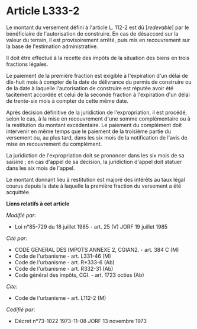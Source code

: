 # Article L333-2

Le montant du versement défini à l'article L. 112-2 est dû [*redevable*] par le bénéficiaire de l'autorisation de construire.
En cas de désaccord sur la valeur du terrain, il est provisoirement arrêté, puis mis en recouvrement sur la base de
l'estimation administrative.

Il doit être effectué à la recette des impôts de la situation des biens en trois fractions légales.

Le paiement de la première fraction est exigible à l'expiration d'un délai de dix-huit mois à compter de la date de
délivrance du permis de construire ou de la date à laquelle l'autorisation de construire est réputée avoir été tacitement
accordée et celui de la seconde fraction à l'expiration d'un délai de trente-six mois à compter de cette même date.

Après décision définitive de la juridiction de l'expropriation, il est procédé, selon le cas, à la mise en recouvrement d'une
somme complémentaire ou à la restitution du montant excédentaire. Le paiement du complément doit intervenir en même temps que
le paiement de la troisième partie du versement ou, au plus tard, dans les six mois de la notification de l'avis de mise en
recouvrement du complément.

La juridiction de l'expropriation doit se prononcer dans les six mois de sa saisine ; en cas d'appel de sa décision, la
juridiction d'appel doit statuer dans les six mois de l'appel.

Le montant donnant lieu à restitution est majoré des intérêts au taux légal courus depuis la date à laquelle la première
fraction du versement a été acquittée.

**Liens relatifs à cet article**

_Modifié par_:

  - Loi n°85-729 du 18 juillet 1985 - art. 25 (V) JORF 19 juillet 1985

_Cité par_:

  - CODE GENERAL DES IMPOTS ANNEXE 2, CGIAN2. - art. 384 C (M)
  - Code de l'urbanisme - art. L331-46 (M)
  - Code de l'urbanisme - art. R*333-6 (Ab)
  - Code de l'urbanisme - art. R332-31 (Ab)
  - Code général des impôts, CGI. - art. 1723 octies (Ab)

_Cite_:

  - Code de l'urbanisme - art. L112-2 (M)

_Codifié par_:

  - Décret n°73-1022 1973-11-08 JORF 13 novembre 1973
